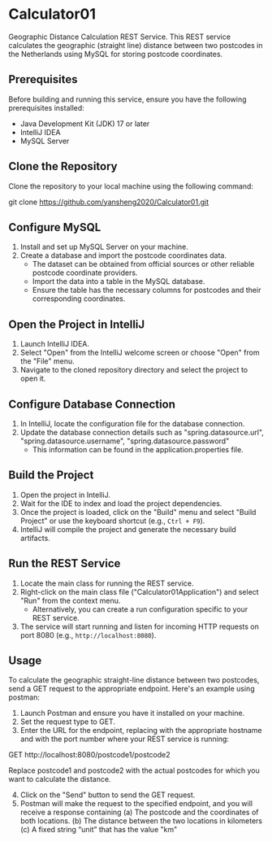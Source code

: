 # Calculator01

Geographic Distance Calculation REST Service. This REST service calculates the geographic (straight line) distance between two postcodes in the Netherlands using MySQL for storing postcode coordinates.

## Prerequisites

Before building and running this service, ensure you have the following prerequisites installed:

- Java Development Kit (JDK) 17 or later
- IntelliJ IDEA
- MySQL Server

## Clone the Repository

Clone the repository to your local machine using the following command:

git clone https://github.com/yansheng2020/Calculator01.git

## Configure MySQL

1. Install and set up MySQL Server on your machine.
2. Create a database and import the postcode coordinates data.
   - The dataset can be obtained from official sources or other reliable postcode coordinate providers.
   - Import the data into a table in the MySQL database.
   - Ensure the table has the necessary columns for postcodes and their corresponding coordinates.

## Open the Project in IntelliJ

1. Launch IntelliJ IDEA.
2. Select "Open" from the IntelliJ welcome screen or choose "Open" from the "File" menu.
3. Navigate to the cloned repository directory and select the project to open it.

## Configure Database Connection

1. In IntelliJ, locate the configuration file for the database connection.
2. Update the database connection details such as "spring.datasource.url", "spring.datasource.username", "spring.datasource.password"
   - This information can be found in the application.properties file.

## Build the Project

1. Open the project in IntelliJ.
2. Wait for the IDE to index and load the project dependencies.
3. Once the project is loaded, click on the "Build" menu and select "Build Project" or use the keyboard shortcut (e.g., `Ctrl + F9`).
4. IntelliJ will compile the project and generate the necessary build artifacts.

## Run the REST Service

1. Locate the main class for running the REST service.
2. Right-click on the main class file ("Calculator01Application") and select "Run" from the context menu.
   - Alternatively, you can create a run configuration specific to your REST service.
3. The service will start running and listen for incoming HTTP requests on port 8080 (e.g., `http://localhost:8080`).

## Usage

To calculate the geographic straight-line distance between two postcodes, send a GET request to the appropriate endpoint. Here's an example using postman:

1. Launch Postman and ensure you have it installed on your machine.
2. Set the request type to GET.
3. Enter the URL for the endpoint, replacing <host> with the appropriate hostname and <port> with the port number where your REST service is running:

GET http://localhost:8080/postcode1/postcode2

Replace postcode1 and postcode2 with the actual postcodes for which you want to calculate the distance.

4. Click on the "Send" button to send the GET request.
5. Postman will make the request to the specified endpoint, and you will receive a response containing
(a) The postcode and the coordinates of both locations.
(b) The distance between the two locations in kilometers
(c) A fixed string “unit” that has the value "km"
